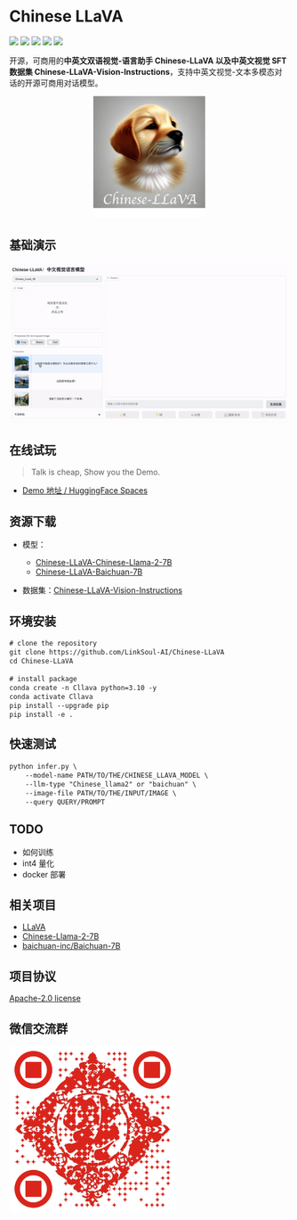 # Chinese LLaVA

[![](https://img.shields.io/badge/Chinese-LLaVA-blue)](ttps://huggingface.co/spaces/LinkSoul/Chinese-LLaVA) [![](https://img.shields.io/badge/Commercial-Support-blue)](ttps://huggingface.co/spaces/LinkSoul/Chinese-LLaVA) [![](https://img.shields.io/badge/License-Apache_v2-blue)](ttps://huggingface.co/spaces/LinkSoul/Chinese-LLaVA/blob/main/LICENSE) [![](https://img.shields.io/badge/HuggingFace-Live_Demo-green)](https://huggingface.co/spaces/LinkSoul/Chinese-LLaVA) [![](https://img.shields.io/badge/Datasets-Chinese_Vision_Instructions-blue)](https://huggingface.co/spaces/LinkSoul/Chinese-LLaVA)

开源，可商用的**中英文双语视觉-语言助手 Chinese-LLaVA 以及中英文视觉 SFT 数据集 Chinese-LLaVA-Vision-Instructions**，支持中英文视觉-文本多模态对话的开源可商用对话模型。

<p align="center">
    <img src=".github/preview.jpg" width="40%">
</p>

## 基础演示

![Base Demo](.github/demo.gif)

## 在线试玩

> Talk is cheap, Show you the Demo.
- [Demo 地址 / HuggingFace Spaces](https://huggingface.co/spaces/LinkSoul/Chinese-LLaVA) 

## 资源下载

- 模型：
  - [Chinese-LLaVA-Chinese-Llama-2-7B](https://huggingface.co/LinkSoul/Chinese-LLaVA-Cllama2)
  - [Chinese-LLaVA-Baichuan-7B](https://huggingface.co/LinkSoul/Chinese-LLaVA-Baichuan)

- 数据集：[Chinese-LLaVA-Vision-Instructions](https://huggingface.co/datasets/LinkSoul/Chinese-LLaVA-Vision-Instructions)

## 环境安装
```shell
# clone the repository
git clone https://github.com/LinkSoul-AI/Chinese-LLaVA
cd Chinese-LLaVA

# install package
conda create -n Cllava python=3.10 -y
conda activate Cllava
pip install --upgrade pip
pip install -e .
```

## 快速测试

```shell
python infer.py \
    --model-name PATH/TO/THE/CHINESE_LLAVA_MODEL \
    --llm-type "Chinese_llama2" or "baichuan" \
    --image-file PATH/TO/THE/INPUT/IMAGE \
    --query QUERY/PROMPT
```

## TODO
- 如何训练
- int4 量化
- docker 部署

## 相关项目

- [LLaVA](https://llava-vl.github.io/)
- [Chinese-Llama-2-7B](https://huggingface.co/LinkSoul/Chinese-Llama-2-7b)
- [baichuan-inc/Baichuan-7B](https://huggingface.co/baichuan-inc/Baichuan-7B)


## 项目协议

[Apache-2.0 license](https://github.com/LinkSoul-AI/Chinese-LLaVA/blob/main/LICENSE)

## 微信交流群

<img src=".github/QRcode.jpg" alt="微信交流群" width="300"/>